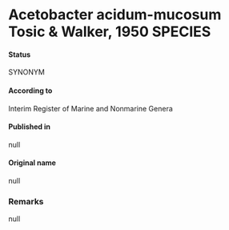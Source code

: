 # Acetobacter acidum-mucosum Tosic & Walker, 1950 SPECIES

#### Status
SYNONYM

#### According to
Interim Register of Marine and Nonmarine Genera

#### Published in
null

#### Original name
null

### Remarks
null